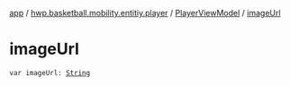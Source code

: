 [app](../../index.md) / [hwp.basketball.mobility.entitiy.player](../index.md) / [PlayerViewModel](index.md) / [imageUrl](.)

# imageUrl

`var imageUrl: `[`String`](https://kotlinlang.org/api/latest/jvm/stdlib/kotlin/-string/index.html)
